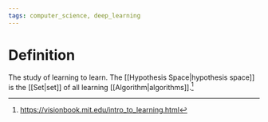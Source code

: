 ```yaml
---
tags: computer_science, deep_learning
---
```


# Definition

The study of learning to learn. The [[Hypothesis Space|hypothesis space]] is the [[Set|set]] of all learning [[Algorithm|algorithms]].[^1]

[^1]: https://visionbook.mit.edu/intro_to_learning.html